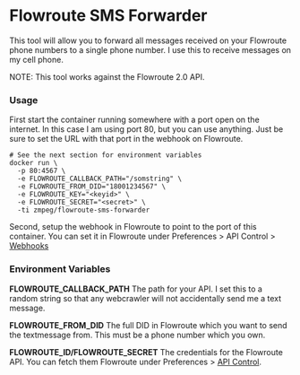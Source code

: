 # Flowroute SMS Forwarder

This tool will allow you to forward all messages received on your Flowroute phone numbers to a single phone number. I use this to receive messages on my cell phone.

NOTE: This tool works against the Flowroute 2.0 API.

### Usage

First start the container running somewhere with a port open on the internet. In this case I am using port 80, but you can use anything. Just be sure to set the URL with that port in the webhook on Flowroute.

    # See the next section for environment variables
    docker run \
      -p 80:4567 \
      -e FLOWROUTE_CALLBACK_PATH="/somstring" \
      -e FLOWROUTE_FROM_DID="18001234567" \
      -e FLOWROUTE_KEY="<keyid>" \
      -e FLOWROUTE_SECRET="<secret>" \
      -ti zmpeg/flowroute-sms-forwarder
  
Second, setup the webhook in Flowroute to point to the port of this container. You can set it in Flowroute under Preferences > API Control > [Webhooks](https://manage.flowroute.com/accounts/preferences/api/)

### Environment Variables

**FLOWROUTE_CALLBACK_PATH**
The path for your API. I set this to a random string so that any webcrawler will not accidentally send me a text message.

**FLOWROUTE_FROM_DID**
The full DID in Flowroute which you want to send the textmessage from. This must be a phone number which you own.

**FLOWROUTE_ID/FLOWROUTE_SECRET**
The credentials for the Flowroute API. You can fetch them Flowroute under Preferences > [API Control](https://manage.flowroute.com/accounts/preferences/api/).
